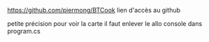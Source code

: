 https://github.com/piermong/BTCook
lien d'accès au github


petite précision pour voir la carte il faut enlever le allo console dans program.cs

